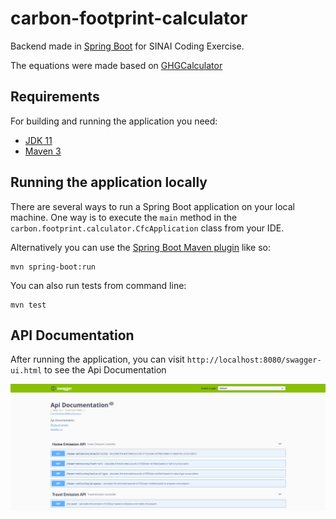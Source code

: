 # carbon-footprint-calculator


Backend made in [Spring Boot](http://projects.spring.io/spring-boot/) for SINAI Coding Exercise.

The equations were made based on [GHGCalculator](https://www.epa.gov/sites/default/files/2020-04/documents/ghg-emission-factors-hub.pdf)

## Requirements

For building and running the application you need:

- [JDK 11](https://jdk.java.net/java-se-ri/11)
- [Maven 3](https://maven.apache.org)

## Running the application locally

There are several ways to run a Spring Boot application on your local machine. One way is to execute the `main` method in the `carbon.footprint.calculator.CfcApplication` class from your IDE.

Alternatively you can use the [Spring Boot Maven plugin](https://docs.spring.io/spring-boot/docs/current/reference/html/build-tool-plugins-maven-plugin.html) like so:

```shell
mvn spring-boot:run
```

You can also run tests from command line:

```shell
mvn test 
```

## API Documentation

After running the application, you can visit ``http://localhost:8080/swagger-ui.html`` to see the Api Documentation

![img.png](img.png)